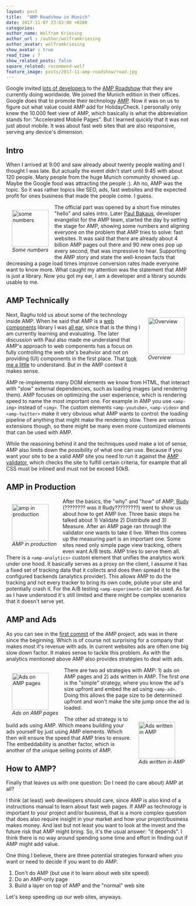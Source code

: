 ```yaml
---
layout: post
title:  "AMP Roadshow in Munich"
date: 2017-11-07 23:03:00 +0200
categories:  
author_name: Wolfram Kriesing
author_url : /author/wolframkriesing
author_avatar: wolframkriesing
show_avatar : true
read_time : 7
show_related_posts: false
square_related: recommend-wolf
feature_image: posts/2017-11-amp-roadshow/road.jpg
---
```


Google invited [lots of developers][devs-tweet] to the [AMP Roadshow][amp-roadshow] that they are currently doing worldwide.
We joined the Munich edition in their offices. 
Google does that to promote their technology [AMP][amp]. Now it was on us to figure out
what value could AMP add for HolidayCheck.
I personally only knew the 10.000 feet view of AMP, which basically is what the abbreviation 
stands for: "Accelerated Mobile Pages". But I learned quickly that it was not just about mobile.
It was about fast web sites that are also responsive, serving any device's dimension.

[devs-tweet]: https://twitter.com/wolframkriesing/status/927820303270662144
[amp-roadshow]: https://www.ampproject.org/amp-roadshow/
[amp]: https://www.ampproject.org/

## Intro

When I arrived at 9:00 and saw already about twenty people waiting and I thought I was late. But actually the event didn't start until 9:45 with about 120 people. Many people from the huge Munich community showed up. Maybe the Google food was attracting the people :). Ah no, AMP was the topic. So it was rather topics like SEO, ads, fast websites and the expected profit for ones business that made the people come. I guess.

<div style="float: left; padding: 1rem;">
<img src="{{site.baseurl}}/img/posts/2017-11-amp-roadshow/1-intro.jpg" alt="some numbers" width="100" class="sizeup-onhover-image scale3 origin-left-top" />
<br/><em>Some numbers</em>
</div>

The official part was opened by a short five minutes "hello" and sales intro.
Later [Paul Bakaus][paul], developer evangelist for the AMP team, started the day by setting the stage for AMP, showing some numbers and aligning everyone on the problem that AMP tries to solve: fast websites. It was said that there are already about 4 billion AMP pages out there and 90 new ones pop up every second, that was impressive to hear. Supporting the AMP story and state the well-known facts that decreasing a page load times improve conversion rates made everyone want to know more. What caught my attention was the statement that AMP is just a library. Now you got my ear, I am a developer and a library sounds usable to me.

[paul]: https://twitter.com/pbakaus/

## AMP Technically

<div style="float: right; padding: 1rem;">
<img src="{{site.baseurl}}/img/posts/2017-11-amp-roadshow/2-amp-is.jpg" alt="Overview" width="100" class="sizeup-onhover-image scale3 origin-right-top" />
<br/><em>Overview</em>
</div>

Next, Raghu told us about some of the technology inside AMP. When he said that AMP is a [web components] library I was [all ear][tweet-1], since that is the thing I am currently learning and evaluating. The later discussion with Paul also made me understand that AMP's approach to web components has a focus on fully controlling the web site's beahvior and not on providing (UI) components in the first place. That [took me a little][tweet-2] to understand. But in the AMP context it makes sense.

AMP re-implements many DOM elements we know from HTML, that interact with "slow" external dependencies, such as loading images (and rendering them). AMP focuses on optimizing the user experience, which is rendering speed to name the most important one. For example in AMP you use `<amp-img>` instead of `<img>`. The custom elements `<amp-youtube>`, `<amp-video>` and `<amp-twitter>` make it very obvious what AMP wants to control: the loading pipeline of anything that might make the rendering slow. There are various extensions though, so there might be many even more customized elements that can be used with AMP.

While the reasoning behind it and the techniques used make a lot of sense, AMP also limits down the possibility of what one can use. Because if you want your site to be a valid AMP site you need to run it against the [AMP validator][amp-validator], which checks the site to fulfill certain criteria, for example that all CSS must be inlined and must not be exceed 50kB.

[web components]: https://www.webcomponents.org/
[tweet-1]: https://twitter.com/wolframkriesing/status/927825238766882818
[tweet-2]: https://twitter.com/wolframkriesing/status/927835789404319744
[amp-validator]: https://validator.ampproject.org/

## AMP in Production

<div style="float: left; padding: 1rem;">
<img src="{{site.baseurl}}/img/posts/2017-11-amp-roadshow/3-in-prod.jpg" alt="amp in production" width="100" class="sizeup-onhover-image scale3 origin-left-top" />
<br/><em>AMP in production</em>
</div>

After the basics, the "why" and "how" of AMP, [Rudy][rudy] (???????? was it Rudy?????????) went to show us about how to get AMP live. Three basic steps he talked about 1) Validate 2) Distribute and 3) Measure. After an AMP page ran through the validator one wants to take it live. When this comes up the measuring part is an important one. Some sites need only simple page view tracking, others even want A/B tests. AMP tries to serve them all. There is a `<amp-analytics>` custom element that unifies the analytics work under one hood. It basically serves as a proxy on the client, I assume it has a fixed set of tracking data that it collects and does then spread it to the configured backends (analytics provider). This allows AMP to do the tracking and not every tracker to bring its own code, polute your site and potentially crash it.
For the A/B testing `<amp-experiment>` can be used. As far as I have understood it's still limited and there might be complex scenarios that it doesn't serve yet.

[rudy]: https://twitter.com/rudygalfi/

## AMP and Ads

As you can see in the [first commit][amp-first-commit] of the AMP project, ads was in there since the beginning. Which is of course not surprising for a company that makes most it's revenue with ads. In current websites ads are often one big slow down factor. It makes sense to tackle this problem. As with the analytics mentioned above AMP also provides strategies to deal with ads.

<div style="float: left; padding: 1rem;">
<img src="{{site.baseurl}}/img/posts/2017-11-amp-roadshow/4-ads-on-amp-pages.jpg" alt="Ads on AMP pages" width="100" class="sizeup-onhover-image scale3 origin-left-top" />
<br/><em>Ads on AMP pages</em>
</div>

There are two ad strategies with AMP: 1) ads on AMP pages and 2) ads written in AMP. 
The first one is the "simple" strategy, where you know the ad's size upfront and embed the ad using `<amp-ad>`. Doing this allows the page size to be determined upfront and won't make the site jump once the ad is loaded.

<div style="float: right; padding: 1rem;">
<img src="{{site.baseurl}}/img/posts/2017-11-amp-roadshow/5-ads-in-amp.jpg" alt="Ads written in AMP" width="100" class="sizeup-onhover-image scale3 origin-right-top" />
<br/><em>Ads written in AMP</em>
</div>

The other ad strategy is to build ads using AMP. Which means building your ads yourself by just using AMP elements.
Which then will ensure the speed that AMP tries to ensure. The embeddability is another factor, which is another of the 
unique selling points of AMP.

[amp-first-commit]: https://github.com/ampproject/amphtml/commit/5f414868caf5f431ebe64f840d6b1de6464085c4
[ben]: https://twitter.com/benmorss

## How to AMP?

Finally that leaves us with one question: Do I need (to care about) AMP at all?

I think (at least) web developers should care, since AMP is also kind of a instructions
manual to learn about fast web pages. If AMP as technology is important to your project and/or
business, that is a more complex question that does also require insight in your market
and how your project/business makes money. And last but not least you want to look at the
invest and the future risk that AMP might bring. So, it's the usual answer: "it depends".
I think there is no way around spending some time and effort in finding out if AMP might
add value.

One thing I believe, there are three potential strategies forward when you want or need to decide if you want to do AMP.

1. Don't do AMP (but use it to learn about web site speed)
1. Do an AMP-only page
1. Build a layer on top of AMP and the "normal" web site

Let's keep speeding up our web sites, anyways.